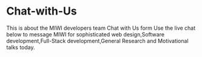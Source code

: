 # Chat-with-Us
This is about the MIWI developers team Chat with Us form
Use the live chat below to message MIWI for sophisticated web design,Software development,Full-Stack development,General Research and Motivational talks today.

